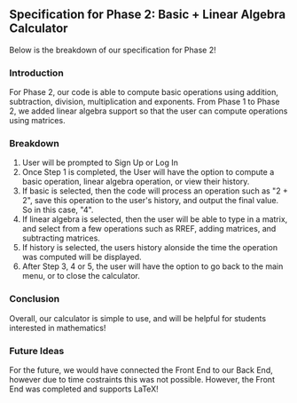 ## Specification for Phase 2: Basic + Linear Algebra Calculator

Below is the breakdown of our specification for Phase 2!

### Introduction

For Phase 2, our code is able to compute basic operations using addition, subtraction, division, multiplication and exponents. From Phase 1 to Phase 2, we added linear algebra support so that the user can compute operations using matrices.

### Breakdown

1. User will be prompted to Sign Up or Log In
2. Once Step 1 is completed, the User will have the option to compute a basic operation, linear algebra operation, or view their history.
3. If basic is selected, then the code will process an operation such as "2 + 2", save this operation to the user's history, and output the final value. So in this case, "4".
4. If linear algebra is selected, then the user will be able to type in a matrix, and select from a few operations such as RREF, adding matrices, and subtracting matrices.
5. If history is selected, the users history alonside the time the operation was computed will be displayed.
6. After Step 3, 4 or 5, the user will have the option to go back to the main menu, or to close the calculator.

### Conclusion

Overall, our calculator is simple to use, and will be helpful for students interested in mathematics!

### Future Ideas

For the future, we would have connected the Front End to our Back End, however due to time costraints this was not possible. However, the Front End was completed and supports LaTeX!
